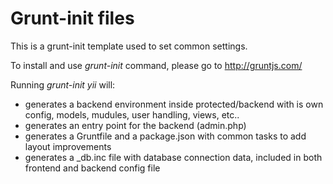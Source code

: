 Grunt-init files
=======================================

This is a grunt-init template used to set common settings.

To install and use *grunt-init* command, please go to http://gruntjs.com/

Running *grunt-init yii* will:

* generates a backend environment inside protected/backend with is own config, models, mudules, user handling, views, etc..
* generates an entry point for the backend (admin.php)
* generates a Gruntfile and a package.json with common tasks to add layout improvements
* generates a _db.inc file with database connection data, included in both frontend and backend config file


